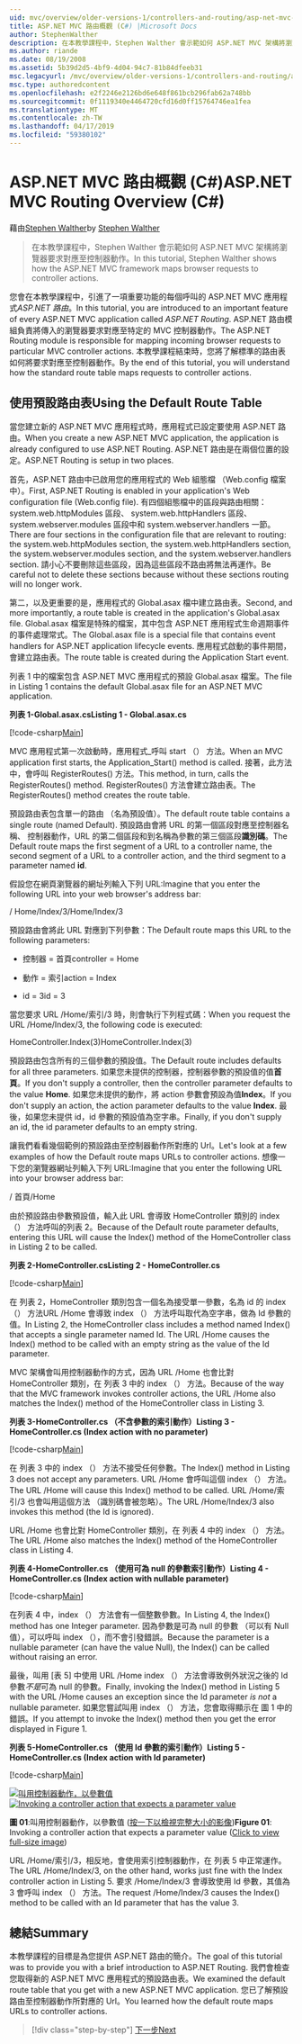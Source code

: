 ```yaml
---
uid: mvc/overview/older-versions-1/controllers-and-routing/asp-net-mvc-routing-overview-cs
title: ASP.NET MVC 路由概觀 (C#) |Microsoft Docs
author: StephenWalther
description: 在本教學課程中，Stephen Walther 會示範如何 ASP.NET MVC 架構將瀏覽器要求對應至控制器動作。
ms.author: riande
ms.date: 08/19/2008
ms.assetid: 5b39d2d5-4bf9-4d04-94c7-81b84dfeeb31
msc.legacyurl: /mvc/overview/older-versions-1/controllers-and-routing/asp-net-mvc-routing-overview-cs
msc.type: authoredcontent
ms.openlocfilehash: e2f2246e2126bd6e648f861bcb296fab62a748bb
ms.sourcegitcommit: 0f1119340e4464720cfd16d0ff15764746ea1fea
ms.translationtype: MT
ms.contentlocale: zh-TW
ms.lasthandoff: 04/17/2019
ms.locfileid: "59380102"
---
```

# <a name="aspnet-mvc-routing-overview-c"></a><span data-ttu-id="e307c-103">ASP.NET MVC 路由概觀 (C#)</span><span class="sxs-lookup"><span data-stu-id="e307c-103">ASP.NET MVC Routing Overview (C#)</span></span>

<span data-ttu-id="e307c-104">藉由[Stephen Walther](https://github.com/StephenWalther)</span><span class="sxs-lookup"><span data-stu-id="e307c-104">by [Stephen Walther](https://github.com/StephenWalther)</span></span>

> <span data-ttu-id="e307c-105">在本教學課程中，Stephen Walther 會示範如何 ASP.NET MVC 架構將瀏覽器要求對應至控制器動作。</span><span class="sxs-lookup"><span data-stu-id="e307c-105">In this tutorial, Stephen Walther shows how the ASP.NET MVC framework maps browser requests to controller actions.</span></span>


<span data-ttu-id="e307c-106">您會在本教學課程中，引進了一項重要功能的每個呼叫的 ASP.NET MVC 應用程式*ASP.NET 路由*。</span><span class="sxs-lookup"><span data-stu-id="e307c-106">In this tutorial, you are introduced to an important feature of every ASP.NET MVC application called *ASP.NET Routing*.</span></span> <span data-ttu-id="e307c-107">ASP.NET 路由模組負責將傳入的瀏覽器要求對應至特定的 MVC 控制器動作。</span><span class="sxs-lookup"><span data-stu-id="e307c-107">The ASP.NET Routing module is responsible for mapping incoming browser requests to particular MVC controller actions.</span></span> <span data-ttu-id="e307c-108">本教學課程結束時，您將了解標準的路由表如何將要求對應至控制器動作。</span><span class="sxs-lookup"><span data-stu-id="e307c-108">By the end of this tutorial, you will understand how the standard route table maps requests to controller actions.</span></span>

## <a name="using-the-default-route-table"></a><span data-ttu-id="e307c-109">使用預設路由表</span><span class="sxs-lookup"><span data-stu-id="e307c-109">Using the Default Route Table</span></span>

<span data-ttu-id="e307c-110">當您建立新的 ASP.NET MVC 應用程式時，應用程式已設定要使用 ASP.NET 路由。</span><span class="sxs-lookup"><span data-stu-id="e307c-110">When you create a new ASP.NET MVC application, the application is already configured to use ASP.NET Routing.</span></span> <span data-ttu-id="e307c-111">ASP.NET 路由是在兩個位置的設定。</span><span class="sxs-lookup"><span data-stu-id="e307c-111">ASP.NET Routing is setup in two places.</span></span>

<span data-ttu-id="e307c-112">首先，ASP.NET 路由中已啟用您的應用程式的 Web 組態檔 （Web.config 檔案中）。</span><span class="sxs-lookup"><span data-stu-id="e307c-112">First, ASP.NET Routing is enabled in your application's Web configuration file (Web.config file).</span></span> <span data-ttu-id="e307c-113">有四個組態檔中的區段與路由相關： system.web.httpModules 區段、 system.web.httpHandlers 區段、 system.webserver.modules 區段中和 system.webserver.handlers 一節。</span><span class="sxs-lookup"><span data-stu-id="e307c-113">There are four sections in the configuration file that are relevant to routing: the system.web.httpModules section, the system.web.httpHandlers section, the system.webserver.modules section, and the system.webserver.handlers section.</span></span> <span data-ttu-id="e307c-114">請小心不要刪除這些區段，因為這些區段不路由將無法再運作。</span><span class="sxs-lookup"><span data-stu-id="e307c-114">Be careful not to delete these sections because without these sections routing will no longer work.</span></span>

<span data-ttu-id="e307c-115">第二，以及更重要的是，應用程式的 Global.asax 檔中建立路由表。</span><span class="sxs-lookup"><span data-stu-id="e307c-115">Second, and more importantly, a route table is created in the application's Global.asax file.</span></span> <span data-ttu-id="e307c-116">Global.asax 檔案是特殊的檔案，其中包含 ASP.NET 應用程式生命週期事件的事件處理常式。</span><span class="sxs-lookup"><span data-stu-id="e307c-116">The Global.asax file is a special file that contains event handlers for ASP.NET application lifecycle events.</span></span> <span data-ttu-id="e307c-117">應用程式啟動的事件期間，會建立路由表。</span><span class="sxs-lookup"><span data-stu-id="e307c-117">The route table is created during the Application Start event.</span></span>

<span data-ttu-id="e307c-118">列表 1 中的檔案包含 ASP.NET MVC 應用程式的預設 Global.asax 檔案。</span><span class="sxs-lookup"><span data-stu-id="e307c-118">The file in Listing 1 contains the default Global.asax file for an ASP.NET MVC application.</span></span>

<span data-ttu-id="e307c-119">**列表 1-Global.asax.cs**</span><span class="sxs-lookup"><span data-stu-id="e307c-119">**Listing 1 - Global.asax.cs**</span></span>

[!code-csharp[Main](asp-net-mvc-routing-overview-cs/samples/sample1.cs)]

<span data-ttu-id="e307c-120">MVC 應用程式第一次啟動時，應用程式\_呼叫 start （） 方法。</span><span class="sxs-lookup"><span data-stu-id="e307c-120">When an MVC application first starts, the Application\_Start() method is called.</span></span> <span data-ttu-id="e307c-121">接著，此方法中，會呼叫 RegisterRoutes() 方法。</span><span class="sxs-lookup"><span data-stu-id="e307c-121">This method, in turn, calls the RegisterRoutes() method.</span></span> <span data-ttu-id="e307c-122">RegisterRoutes() 方法會建立路由表。</span><span class="sxs-lookup"><span data-stu-id="e307c-122">The RegisterRoutes() method creates the route table.</span></span>

<span data-ttu-id="e307c-123">預設路由表包含單一的路由 （名為預設值）。</span><span class="sxs-lookup"><span data-stu-id="e307c-123">The default route table contains a single route (named Default).</span></span> <span data-ttu-id="e307c-124">預設路由會將 URL 的第一個區段對應至控制器名稱、 控制器動作，URL 的第二個區段和到名稱為參數的第三個區段**識別碼**。</span><span class="sxs-lookup"><span data-stu-id="e307c-124">The Default route maps the first segment of a URL to a controller name, the second segment of a URL to a controller action, and the third segment to a parameter named **id**.</span></span>

<span data-ttu-id="e307c-125">假設您在網頁瀏覽器的網址列輸入下列 URL:</span><span class="sxs-lookup"><span data-stu-id="e307c-125">Imagine that you enter the following URL into your web browser's address bar:</span></span>

<span data-ttu-id="e307c-126">/ Home/Index/3</span><span class="sxs-lookup"><span data-stu-id="e307c-126">/Home/Index/3</span></span>

<span data-ttu-id="e307c-127">預設路由會將此 URL 對應到下列參數：</span><span class="sxs-lookup"><span data-stu-id="e307c-127">The Default route maps this URL to the following parameters:</span></span>

- <span data-ttu-id="e307c-128">控制器 = 首頁</span><span class="sxs-lookup"><span data-stu-id="e307c-128">controller = Home</span></span>

- <span data-ttu-id="e307c-129">動作 = 索引</span><span class="sxs-lookup"><span data-stu-id="e307c-129">action = Index</span></span>

- <span data-ttu-id="e307c-130">id = 3</span><span class="sxs-lookup"><span data-stu-id="e307c-130">id = 3</span></span>

<span data-ttu-id="e307c-131">當您要求 URL /Home/索引/3 時，則會執行下列程式碼：</span><span class="sxs-lookup"><span data-stu-id="e307c-131">When you request the URL /Home/Index/3, the following code is executed:</span></span>

<span data-ttu-id="e307c-132">HomeController.Index(3)</span><span class="sxs-lookup"><span data-stu-id="e307c-132">HomeController.Index(3)</span></span>

<span data-ttu-id="e307c-133">預設路由包含所有的三個參數的預設值。</span><span class="sxs-lookup"><span data-stu-id="e307c-133">The Default route includes defaults for all three parameters.</span></span> <span data-ttu-id="e307c-134">如果您未提供的控制器，控制器參數的預設值的值**首頁**。</span><span class="sxs-lookup"><span data-stu-id="e307c-134">If you don't supply a controller, then the controller parameter defaults to the value **Home**.</span></span> <span data-ttu-id="e307c-135">如果您未提供的動作，將 action 參數會預設為值**Index**。</span><span class="sxs-lookup"><span data-stu-id="e307c-135">If you don't supply an action, the action parameter defaults to the value **Index**.</span></span> <span data-ttu-id="e307c-136">最後，如果您未提供 id，id 參數的預設值為空字串。</span><span class="sxs-lookup"><span data-stu-id="e307c-136">Finally, if you don't supply an id, the id parameter defaults to an empty string.</span></span>

<span data-ttu-id="e307c-137">讓我們看看幾個範例的預設路由至控制器動作所對應的 Url。</span><span class="sxs-lookup"><span data-stu-id="e307c-137">Let's look at a few examples of how the Default route maps URLs to controller actions.</span></span> <span data-ttu-id="e307c-138">想像一下您的瀏覽器網址列輸入下列 URL:</span><span class="sxs-lookup"><span data-stu-id="e307c-138">Imagine that you enter the following URL into your browser address bar:</span></span>

<span data-ttu-id="e307c-139">/ 首頁</span><span class="sxs-lookup"><span data-stu-id="e307c-139">/Home</span></span>

<span data-ttu-id="e307c-140">由於預設路由參數預設值，輸入此 URL 會導致 HomeController 類別的 index （） 方法呼叫的列表 2。</span><span class="sxs-lookup"><span data-stu-id="e307c-140">Because of the Default route parameter defaults, entering this URL will cause the Index() method of the HomeController class in Listing 2 to be called.</span></span>

<span data-ttu-id="e307c-141">**列表 2-HomeController.cs**</span><span class="sxs-lookup"><span data-stu-id="e307c-141">**Listing 2 - HomeController.cs**</span></span>

[!code-csharp[Main](asp-net-mvc-routing-overview-cs/samples/sample2.cs)]

<span data-ttu-id="e307c-142">在 列表 2，HomeController 類別包含一個名為接受單一參數，名為 id 的 index （） 方法URL /Home 會導致 index （） 方法呼叫取代為空字串，做為 Id 參數的值。</span><span class="sxs-lookup"><span data-stu-id="e307c-142">In Listing 2, the HomeController class includes a method named Index() that accepts a single parameter named Id. The URL /Home causes the Index() method to be called with an empty string as the value of the Id parameter.</span></span>

<span data-ttu-id="e307c-143">MVC 架構會叫用控制器動作的方式，因為 URL /Home 也會比對 HomeController 類別，在 列表 3 中的 index （） 方法。</span><span class="sxs-lookup"><span data-stu-id="e307c-143">Because of the way that the MVC framework invokes controller actions, the URL /Home also matches the Index() method of the HomeController class in Listing 3.</span></span>

<span data-ttu-id="e307c-144">**列表 3-HomeController.cs （不含參數的索引動作）**</span><span class="sxs-lookup"><span data-stu-id="e307c-144">**Listing 3 - HomeController.cs (Index action with no parameter)**</span></span>

[!code-csharp[Main](asp-net-mvc-routing-overview-cs/samples/sample3.cs)]

<span data-ttu-id="e307c-145">在 列表 3 中的 index （） 方法不接受任何參數。</span><span class="sxs-lookup"><span data-stu-id="e307c-145">The Index() method in Listing 3 does not accept any parameters.</span></span> <span data-ttu-id="e307c-146">URL /Home 會呼叫這個 index （） 方法。</span><span class="sxs-lookup"><span data-stu-id="e307c-146">The URL /Home will cause this Index() method to be called.</span></span> <span data-ttu-id="e307c-147">URL /Home/索引/3 也會叫用這個方法 （識別碼會被忽略）。</span><span class="sxs-lookup"><span data-stu-id="e307c-147">The URL /Home/Index/3 also invokes this method (the Id is ignored).</span></span>

<span data-ttu-id="e307c-148">URL /Home 也會比對 HomeController 類別，在 列表 4 中的 index （） 方法。</span><span class="sxs-lookup"><span data-stu-id="e307c-148">The URL /Home also matches the Index() method of the HomeController class in Listing 4.</span></span>

<span data-ttu-id="e307c-149">**列表 4-HomeController.cs （使用可為 null 的參數索引動作）**</span><span class="sxs-lookup"><span data-stu-id="e307c-149">**Listing 4 - HomeController.cs (Index action with nullable parameter)**</span></span>

[!code-csharp[Main](asp-net-mvc-routing-overview-cs/samples/sample4.cs)]

<span data-ttu-id="e307c-150">在列表 4 中，index （） 方法會有一個整數參數。</span><span class="sxs-lookup"><span data-stu-id="e307c-150">In Listing 4, the Index() method has one Integer parameter.</span></span> <span data-ttu-id="e307c-151">因為參數是可為 null 的參數 （可以有 Null 值），可以呼叫 index （），而不會引發錯誤。</span><span class="sxs-lookup"><span data-stu-id="e307c-151">Because the parameter is a nullable parameter (can have the value Null), the Index() can be called without raising an error.</span></span>

<span data-ttu-id="e307c-152">最後，叫用 [表 5] 中使用 URL /Home index （） 方法會導致例外狀況之後的 Id 參數*不是*可為 null 的參數。</span><span class="sxs-lookup"><span data-stu-id="e307c-152">Finally, invoking the Index() method in Listing 5 with the URL /Home causes an exception since the Id parameter *is not* a nullable parameter.</span></span> <span data-ttu-id="e307c-153">如果您嘗試叫用 index （） 方法，您會取得顯示在 圖 1 中的錯誤。</span><span class="sxs-lookup"><span data-stu-id="e307c-153">If you attempt to invoke the Index() method then you get the error displayed in Figure 1.</span></span>

<span data-ttu-id="e307c-154">**列表 5-HomeController.cs （使用 Id 參數的索引動作）**</span><span class="sxs-lookup"><span data-stu-id="e307c-154">**Listing 5 - HomeController.cs (Index action with Id parameter)**</span></span>

[!code-csharp[Main](asp-net-mvc-routing-overview-cs/samples/sample5.cs)]


<span data-ttu-id="e307c-155">[![叫用控制器動作，以參數值](asp-net-mvc-routing-overview-cs/_static/image1.jpg)](asp-net-mvc-routing-overview-cs/_static/image1.png)</span><span class="sxs-lookup"><span data-stu-id="e307c-155">[![Invoking a controller action that expects a parameter value](asp-net-mvc-routing-overview-cs/_static/image1.jpg)](asp-net-mvc-routing-overview-cs/_static/image1.png)</span></span>

<span data-ttu-id="e307c-156">**圖 01**:叫用控制器動作，以參數值 ([按一下以檢視完整大小的影像](asp-net-mvc-routing-overview-cs/_static/image2.png))</span><span class="sxs-lookup"><span data-stu-id="e307c-156">**Figure 01**: Invoking a controller action that expects a parameter value ([Click to view full-size image](asp-net-mvc-routing-overview-cs/_static/image2.png))</span></span>


<span data-ttu-id="e307c-157">URL /Home/索引/3，相反地，會使用索引控制器動作，在 列表 5 中正常運作。</span><span class="sxs-lookup"><span data-stu-id="e307c-157">The URL /Home/Index/3, on the other hand, works just fine with the Index controller action in Listing 5.</span></span> <span data-ttu-id="e307c-158">要求 /Home/Index/3 會導致使用 Id 參數，其值為 3 會呼叫 index （） 方法。</span><span class="sxs-lookup"><span data-stu-id="e307c-158">The request /Home/Index/3 causes the Index() method to be called with an Id parameter that has the value 3.</span></span>

## <a name="summary"></a><span data-ttu-id="e307c-159">總結</span><span class="sxs-lookup"><span data-stu-id="e307c-159">Summary</span></span>

<span data-ttu-id="e307c-160">本教學課程的目標是為您提供 ASP.NET 路由的簡介。</span><span class="sxs-lookup"><span data-stu-id="e307c-160">The goal of this tutorial was to provide you with a brief introduction to ASP.NET Routing.</span></span> <span data-ttu-id="e307c-161">我們會檢查您取得新的 ASP.NET MVC 應用程式的預設路由表。</span><span class="sxs-lookup"><span data-stu-id="e307c-161">We examined the default route table that you get with a new ASP.NET MVC application.</span></span> <span data-ttu-id="e307c-162">您已了解預設路由至控制器動作所對應的 Url。</span><span class="sxs-lookup"><span data-stu-id="e307c-162">You learned how the default route maps URLs to controller actions.</span></span>

> [!div class="step-by-step"]
> [<span data-ttu-id="e307c-163">下一步</span><span class="sxs-lookup"><span data-stu-id="e307c-163">Next</span></span>](understanding-action-filters-cs.md)
